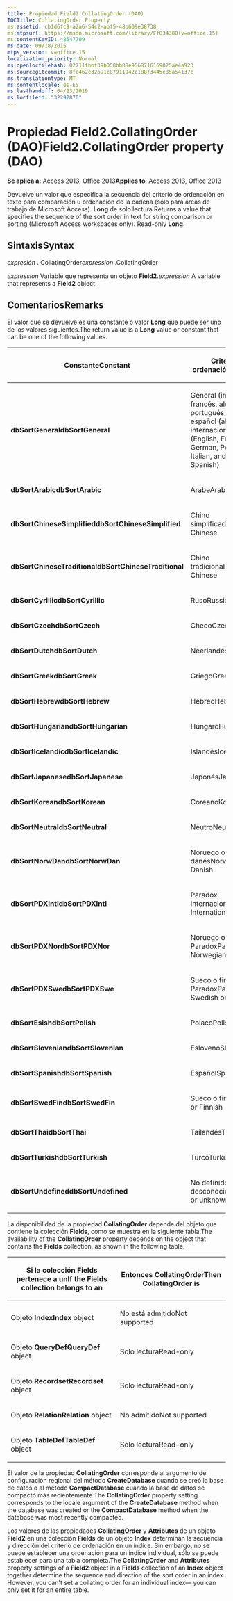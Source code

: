 ```yaml
---
title: Propiedad Field2.CollatingOrder (DAO)
TOCTitle: CollatingOrder Property
ms:assetid: cb1d6fc9-a2a6-54c2-abf5-48b609e38738
ms:mtpsurl: https://msdn.microsoft.com/library/Ff834380(v=office.15)
ms:contentKeyID: 48547709
ms.date: 09/18/2015
mtps_version: v=office.15
localization_priority: Normal
ms.openlocfilehash: 02711fbbf39b058bb88e9568716169825ae4a923
ms.sourcegitcommit: 8fe462c32b91c87911942c188f3445e85a54137c
ms.translationtype: MT
ms.contentlocale: es-ES
ms.lasthandoff: 04/23/2019
ms.locfileid: "32292870"
---
```

# <a name="field2collatingorder-property-dao"></a><span data-ttu-id="cb556-102">Propiedad Field2.CollatingOrder (DAO)</span><span class="sxs-lookup"><span data-stu-id="cb556-102">Field2.CollatingOrder property (DAO)</span></span>


<span data-ttu-id="cb556-103">**Se aplica a:** Access 2013, Office 2013</span><span class="sxs-lookup"><span data-stu-id="cb556-103">**Applies to**: Access 2013, Office 2013</span></span>

<span data-ttu-id="cb556-p101">Devuelve un valor que especifica la secuencia del criterio de ordenación en texto para comparación u ordenación de la cadena (sólo para áreas de trabajo de Microsoft Access). **Long** de solo lectura.</span><span class="sxs-lookup"><span data-stu-id="cb556-p101">Returns a value that specifies the sequence of the sort order in text for string comparison or sorting (Microsoft Access workspaces only). Read-only **Long**.</span></span>

## <a name="syntax"></a><span data-ttu-id="cb556-106">Sintaxis</span><span class="sxs-lookup"><span data-stu-id="cb556-106">Syntax</span></span>

<span data-ttu-id="cb556-107">*expresión* . CollatingOrder</span><span class="sxs-lookup"><span data-stu-id="cb556-107">*expression* .CollatingOrder</span></span>

<span data-ttu-id="cb556-108">*expression* Variable que representa un objeto **Field2**.</span><span class="sxs-lookup"><span data-stu-id="cb556-108">*expression* A variable that represents a **Field2** object.</span></span>

## <a name="remarks"></a><span data-ttu-id="cb556-109">Comentarios</span><span class="sxs-lookup"><span data-stu-id="cb556-109">Remarks</span></span>

<span data-ttu-id="cb556-110">El valor que se devuelve es una constante o valor **Long** que puede ser uno de los valores siguientes.</span><span class="sxs-lookup"><span data-stu-id="cb556-110">The return value is a **Long** value or constant that can be one of the following values.</span></span>

<table>
<colgroup>
<col style="width: 50%" />
<col style="width: 50%" />
</colgroup>
<thead>
<tr class="header">
<th><p><span data-ttu-id="cb556-111">Constante</span><span class="sxs-lookup"><span data-stu-id="cb556-111">Constant</span></span></p></th>
<th><p><span data-ttu-id="cb556-112">Criterio de ordenación</span><span class="sxs-lookup"><span data-stu-id="cb556-112">Sort order</span></span></p></th>
</tr>
</thead>
<tbody>
<tr class="odd">
<td><p><span data-ttu-id="cb556-113"><strong>dbSortGeneral</strong></span><span class="sxs-lookup"><span data-stu-id="cb556-113"><strong>dbSortGeneral</strong></span></span></p></td>
<td><p><span data-ttu-id="cb556-114">General (inglés, francés, alemán, portugués, italiano y español (alfab. internacional)</span><span class="sxs-lookup"><span data-stu-id="cb556-114">General (English, French, German, Portuguese, Italian, and Modern Spanish)</span></span></p></td>
</tr>
<tr class="even">
<td><p><span data-ttu-id="cb556-115"><strong>dbSortArabic</strong></span><span class="sxs-lookup"><span data-stu-id="cb556-115"><strong>dbSortArabic</strong></span></span></p></td>
<td><p><span data-ttu-id="cb556-116">Árabe</span><span class="sxs-lookup"><span data-stu-id="cb556-116">Arabic</span></span></p></td>
</tr>
<tr class="odd">
<td><p><span data-ttu-id="cb556-117"><strong>dbSortChineseSimplified</strong></span><span class="sxs-lookup"><span data-stu-id="cb556-117"><strong>dbSortChineseSimplified</strong></span></span></p></td>
<td><p><span data-ttu-id="cb556-118">Chino simplificado</span><span class="sxs-lookup"><span data-stu-id="cb556-118">Simplified Chinese</span></span></p></td>
</tr>
<tr class="even">
<td><p><span data-ttu-id="cb556-119"><strong>dbSortChineseTraditional</strong></span><span class="sxs-lookup"><span data-stu-id="cb556-119"><strong>dbSortChineseTraditional</strong></span></span></p></td>
<td><p><span data-ttu-id="cb556-120">Chino tradicional</span><span class="sxs-lookup"><span data-stu-id="cb556-120">Traditional Chinese</span></span></p></td>
</tr>
<tr class="odd">
<td><p><span data-ttu-id="cb556-121"><strong>dbSortCyrillic</strong></span><span class="sxs-lookup"><span data-stu-id="cb556-121"><strong>dbSortCyrillic</strong></span></span></p></td>
<td><p><span data-ttu-id="cb556-122">Ruso</span><span class="sxs-lookup"><span data-stu-id="cb556-122">Russian</span></span></p></td>
</tr>
<tr class="even">
<td><p><span data-ttu-id="cb556-123"><strong>dbSortCzech</strong></span><span class="sxs-lookup"><span data-stu-id="cb556-123"><strong>dbSortCzech</strong></span></span></p></td>
<td><p><span data-ttu-id="cb556-124">Checo</span><span class="sxs-lookup"><span data-stu-id="cb556-124">Czech</span></span></p></td>
</tr>
<tr class="odd">
<td><p><span data-ttu-id="cb556-125"><strong>dbSortDutch</strong></span><span class="sxs-lookup"><span data-stu-id="cb556-125"><strong>dbSortDutch</strong></span></span></p></td>
<td><p><span data-ttu-id="cb556-126">Neerlandés</span><span class="sxs-lookup"><span data-stu-id="cb556-126">Dutch</span></span></p></td>
</tr>
<tr class="even">
<td><p><span data-ttu-id="cb556-127"><strong>dbSortGreek</strong></span><span class="sxs-lookup"><span data-stu-id="cb556-127"><strong>dbSortGreek</strong></span></span></p></td>
<td><p><span data-ttu-id="cb556-128">Griego</span><span class="sxs-lookup"><span data-stu-id="cb556-128">Greek</span></span></p></td>
</tr>
<tr class="odd">
<td><p><span data-ttu-id="cb556-129"><strong>dbSortHebrew</strong></span><span class="sxs-lookup"><span data-stu-id="cb556-129"><strong>dbSortHebrew</strong></span></span></p></td>
<td><p><span data-ttu-id="cb556-130">Hebreo</span><span class="sxs-lookup"><span data-stu-id="cb556-130">Hebrew</span></span></p></td>
</tr>
<tr class="even">
<td><p><span data-ttu-id="cb556-131"><strong>dbSortHungarian</strong></span><span class="sxs-lookup"><span data-stu-id="cb556-131"><strong>dbSortHungarian</strong></span></span></p></td>
<td><p><span data-ttu-id="cb556-132">Húngaro</span><span class="sxs-lookup"><span data-stu-id="cb556-132">Hungarian</span></span></p></td>
</tr>
<tr class="odd">
<td><p><span data-ttu-id="cb556-133"><strong>dbSortIcelandic</strong></span><span class="sxs-lookup"><span data-stu-id="cb556-133"><strong>dbSortIcelandic</strong></span></span></p></td>
<td><p><span data-ttu-id="cb556-134">Islandés</span><span class="sxs-lookup"><span data-stu-id="cb556-134">Icelandic</span></span></p></td>
</tr>
<tr class="even">
<td><p><span data-ttu-id="cb556-135"><strong>dbSortJapanese</strong></span><span class="sxs-lookup"><span data-stu-id="cb556-135"><strong>dbSortJapanese</strong></span></span></p></td>
<td><p><span data-ttu-id="cb556-136">Japonés</span><span class="sxs-lookup"><span data-stu-id="cb556-136">Japanese</span></span></p></td>
</tr>
<tr class="odd">
<td><p><span data-ttu-id="cb556-137"><strong>dbSortKorean</strong></span><span class="sxs-lookup"><span data-stu-id="cb556-137"><strong>dbSortKorean</strong></span></span></p></td>
<td><p><span data-ttu-id="cb556-138">Coreano</span><span class="sxs-lookup"><span data-stu-id="cb556-138">Korean</span></span></p></td>
</tr>
<tr class="even">
<td><p><span data-ttu-id="cb556-139"><strong>dbSortNeutral</strong></span><span class="sxs-lookup"><span data-stu-id="cb556-139"><strong>dbSortNeutral</strong></span></span></p></td>
<td><p><span data-ttu-id="cb556-140">Neutro</span><span class="sxs-lookup"><span data-stu-id="cb556-140">Neutral</span></span></p></td>
</tr>
<tr class="odd">
<td><p><span data-ttu-id="cb556-141"><strong>dbSortNorwDan</strong></span><span class="sxs-lookup"><span data-stu-id="cb556-141"><strong>dbSortNorwDan</strong></span></span></p></td>
<td><p><span data-ttu-id="cb556-142">Noruego o danés</span><span class="sxs-lookup"><span data-stu-id="cb556-142">Norwegian or Danish</span></span></p></td>
</tr>
<tr class="even">
<td><p><span data-ttu-id="cb556-143"><strong>dbSortPDXIntl</strong></span><span class="sxs-lookup"><span data-stu-id="cb556-143"><strong>dbSortPDXIntl</strong></span></span></p></td>
<td><p><span data-ttu-id="cb556-144">Paradox internacional</span><span class="sxs-lookup"><span data-stu-id="cb556-144">Paradox International</span></span></p></td>
</tr>
<tr class="odd">
<td><p><span data-ttu-id="cb556-145"><strong>dbSortPDXNor</strong></span><span class="sxs-lookup"><span data-stu-id="cb556-145"><strong>dbSortPDXNor</strong></span></span></p></td>
<td><p><span data-ttu-id="cb556-146">Noruego o danés Paradox</span><span class="sxs-lookup"><span data-stu-id="cb556-146">Paradox Norwegian or Danish</span></span></p></td>
</tr>
<tr class="even">
<td><p><span data-ttu-id="cb556-147"><strong>dbSortPDXSwe</strong></span><span class="sxs-lookup"><span data-stu-id="cb556-147"><strong>dbSortPDXSwe</strong></span></span></p></td>
<td><p><span data-ttu-id="cb556-148">Sueco o finés Paradox</span><span class="sxs-lookup"><span data-stu-id="cb556-148">Paradox Swedish or Finnish</span></span></p></td>
</tr>
<tr class="odd">
<td><p><span data-ttu-id="cb556-149"><strong>dbSortEsish</strong></span><span class="sxs-lookup"><span data-stu-id="cb556-149"><strong>dbSortPolish</strong></span></span></p></td>
<td><p><span data-ttu-id="cb556-150">Polaco</span><span class="sxs-lookup"><span data-stu-id="cb556-150">Polish</span></span></p></td>
</tr>
<tr class="even">
<td><p><span data-ttu-id="cb556-151"><strong>dbSortSlovenian</strong></span><span class="sxs-lookup"><span data-stu-id="cb556-151"><strong>dbSortSlovenian</strong></span></span></p></td>
<td><p><span data-ttu-id="cb556-152">Esloveno</span><span class="sxs-lookup"><span data-stu-id="cb556-152">Slovenian</span></span></p></td>
</tr>
<tr class="odd">
<td><p><span data-ttu-id="cb556-153"><strong>dbSortSpanish</strong></span><span class="sxs-lookup"><span data-stu-id="cb556-153"><strong>dbSortSpanish</strong></span></span></p></td>
<td><p><span data-ttu-id="cb556-154">Español</span><span class="sxs-lookup"><span data-stu-id="cb556-154">Spanish</span></span></p></td>
</tr>
<tr class="even">
<td><p><span data-ttu-id="cb556-155"><strong>dbSortSwedFin</strong></span><span class="sxs-lookup"><span data-stu-id="cb556-155"><strong>dbSortSwedFin</strong></span></span></p></td>
<td><p><span data-ttu-id="cb556-156">Sueco o finés</span><span class="sxs-lookup"><span data-stu-id="cb556-156">Swedish or Finnish</span></span></p></td>
</tr>
<tr class="odd">
<td><p><span data-ttu-id="cb556-157"><strong>dbSortThai</strong></span><span class="sxs-lookup"><span data-stu-id="cb556-157"><strong>dbSortThai</strong></span></span></p></td>
<td><p><span data-ttu-id="cb556-158">Tailandés</span><span class="sxs-lookup"><span data-stu-id="cb556-158">Thai</span></span></p></td>
</tr>
<tr class="even">
<td><p><span data-ttu-id="cb556-159"><strong>dbSortTurkish</strong></span><span class="sxs-lookup"><span data-stu-id="cb556-159"><strong>dbSortTurkish</strong></span></span></p></td>
<td><p><span data-ttu-id="cb556-160">Turco</span><span class="sxs-lookup"><span data-stu-id="cb556-160">Turkish</span></span></p></td>
</tr>
<tr class="odd">
<td><p><span data-ttu-id="cb556-161"><strong>dbSortUndefined</strong></span><span class="sxs-lookup"><span data-stu-id="cb556-161"><strong>dbSortUndefined</strong></span></span></p></td>
<td><p><span data-ttu-id="cb556-162">No definido o desconocido</span><span class="sxs-lookup"><span data-stu-id="cb556-162">Undefined or unknown</span></span></p></td>
</tr>
</tbody>
</table>


<span data-ttu-id="cb556-163">La disponibilidad de la propiedad **CollatingOrder** depende del objeto que contiene la colección **Fields**, como se muestra en la siguiente tabla.</span><span class="sxs-lookup"><span data-stu-id="cb556-163">The availability of the **CollatingOrder** property depends on the object that contains the **Fields** collection, as shown in the following table.</span></span>

<table>
<colgroup>
<col style="width: 50%" />
<col style="width: 50%" />
</colgroup>
<thead>
<tr class="header">
<th><p><span data-ttu-id="cb556-164">Si la colección Fields pertenece a un</span><span class="sxs-lookup"><span data-stu-id="cb556-164">If the Fields collection belongs to an</span></span></p></th>
<th><p><span data-ttu-id="cb556-165">Entonces CollatingOrder</span><span class="sxs-lookup"><span data-stu-id="cb556-165">Then CollatingOrder is</span></span></p></th>
</tr>
</thead>
<tbody>
<tr class="odd">
<td><p><span data-ttu-id="cb556-166">
						Objeto <strong>Index</strong></span><span class="sxs-lookup"><span data-stu-id="cb556-166"><strong>Index</strong> object</span></span></p></td>
<td><p><span data-ttu-id="cb556-167">No está admitido</span><span class="sxs-lookup"><span data-stu-id="cb556-167">Not supported</span></span></p></td>
</tr>
<tr class="even">
<td><p><span data-ttu-id="cb556-168">
						Objeto <strong>QueryDef</strong></span><span class="sxs-lookup"><span data-stu-id="cb556-168"><strong>QueryDef</strong> object</span></span></p></td>
<td><p><span data-ttu-id="cb556-169">Solo lectura</span><span class="sxs-lookup"><span data-stu-id="cb556-169">Read-only</span></span></p></td>
</tr>
<tr class="odd">
<td><p><span data-ttu-id="cb556-170">
						Objeto <strong>Recordset</strong></span><span class="sxs-lookup"><span data-stu-id="cb556-170"><strong>Recordset</strong> object</span></span></p></td>
<td><p><span data-ttu-id="cb556-171">Solo lectura</span><span class="sxs-lookup"><span data-stu-id="cb556-171">Read-only</span></span></p></td>
</tr>
<tr class="even">
<td><p><span data-ttu-id="cb556-172">
						Objeto <strong>Relation</strong></span><span class="sxs-lookup"><span data-stu-id="cb556-172"><strong>Relation</strong> object</span></span></p></td>
<td><p><span data-ttu-id="cb556-173">No admitido</span><span class="sxs-lookup"><span data-stu-id="cb556-173">Not supported</span></span></p></td>
</tr>
<tr class="odd">
<td><p><span data-ttu-id="cb556-174">
						Objeto <strong>TableDef</strong></span><span class="sxs-lookup"><span data-stu-id="cb556-174"><strong>TableDef</strong> object</span></span></p></td>
<td><p><span data-ttu-id="cb556-175">Solo lectura</span><span class="sxs-lookup"><span data-stu-id="cb556-175">Read-only</span></span></p></td>
</tr>
</tbody>
</table>


<span data-ttu-id="cb556-176">El valor de la propiedad **CollatingOrder** corresponde al argumento de configuración regional del método **CreateDatabase** cuando se creó la base de datos o al método **CompactDatabase** cuando la base de datos se compactó más recientemente.</span><span class="sxs-lookup"><span data-stu-id="cb556-176">The **CollatingOrder** property setting corresponds to the locale argument of the **CreateDatabase** method when the database was created or the **CompactDatabase** method when the database was most recently compacted.</span></span>

<span data-ttu-id="cb556-p102">Los valores de las propiedades **CollatingOrder** y **Attributes** de un objeto **Field2** en una colección **Fields** de un objeto **Index** determinan la secuencia y dirección del criterio de ordenación en un índice. Sin embargo, no se puede establecer una ordenación para un índice individual, sólo se puede establecer para una tabla completa.</span><span class="sxs-lookup"><span data-stu-id="cb556-p102">The **CollatingOrder** and **Attributes** property settings of a **Field2** object in a **Fields** collection of an **Index** object together determine the sequence and direction of the sort order in an index. However, you can't set a collating order for an individual index— you can only set it for an entire table.</span></span>


